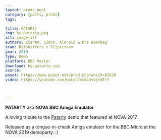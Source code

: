 ```yaml
---
layout: prods_post
category: [posts, prods]
tags: 

title: PATARTY
img: bs-patarty.png
alt: image-alt
authors: Kieran, Simon, Aldroid & Mrs Beanbag
team: Bitshifters x Slipstream
year: 2019
type: Demo
platform: BBC Master
download: bs-patarty.ssd
source: 
pouet: https://www.pouet.net/prod.php?which=81620
video: https://youtube.com/watch?v=BcmvVjtdTrY



---
```


**PATARTY** aka **NOVA BBC Amiga Emulator**

A loving tribute to the [Patarty](https://www.youtube.com/watch?v=lvaxNn_4x1c) demo that featured at NOVA 2017.

Released as a tongue-in-cheek Amiga emulator for the BBC Micro at the NOVA 2019 demoparty. :)
